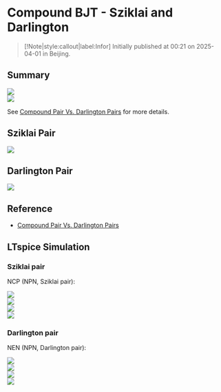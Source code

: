 # Compound BJT - Sziklai and Darlington

> [!Note|style:callout|label:Infor]
Initially published at 00:21 on 2025-04-01 in Beijing.


## Summary

<div class="center"><img src="https://imagebank-0.oss-cn-beijing.aliyuncs.com/VS-PicGo/2025-04-01-00-29-05_Compound BJT - Sziklai and Darlington.png"/></div>
<div class="center"><img src="https://imagebank-0.oss-cn-beijing.aliyuncs.com/VS-PicGo/2025-04-01-00-29-28_Compound BJT - Sziklai and Darlington.png"/></div>

See [Compound Pair Vs. Darlington Pairs](https://www.sound-au.com/articles/cmpd-vs-darl.htm) for more details.

## Sziklai Pair

<!-- <div class="center"><img src="https://imagebank-0.oss-cn-beijing.aliyuncs.com/VS-PicGo/2025-04-01-00-31-55_Compound BJT (Sziklai and Darlington).png"/></div>
 -->
<div class="center"><img src="https://imagebank-0.oss-cn-beijing.aliyuncs.com/VS-PicGo/2025-04-01-00-32-17_Compound BJT (Sziklai and Darlington).png"/></div>

## Darlington Pair

<div class="center"><img src="https://imagebank-0.oss-cn-beijing.aliyuncs.com/VS-PicGo/2025-04-01-00-30-34_Compound BJT - Sziklai and Darlington.png"/></div>

## Reference

- [Compound Pair Vs. Darlington Pairs](https://www.sound-au.com/articles/cmpd-vs-darl.htm)

## LTspice Simulation

### Sziklai pair

NCP (NPN, Sziklai pair):
<div class="center"><img src="https://imagebank-0.oss-cn-beijing.aliyuncs.com/VS-PicGo/2025-04-15-18-34-43_Compound BJT (Sziklai and Darlington).png"/></div>
<!-- <div class="center"><img src="https://imagebank-0.oss-cn-beijing.aliyuncs.com/VS-PicGo/2025-04-15-18-39-21_Compound BJT (Sziklai and Darlington).png"/></div> -->
<!-- <div class="center"><img src="https://imagebank-0.oss-cn-beijing.aliyuncs.com/VS-PicGo/2025-04-15-18-48-19_Compound BJT (Sziklai and Darlington).png"/></div> -->
<div class="center"><img src="https://imagebank-0.oss-cn-beijing.aliyuncs.com/VS-PicGo/2025-04-15-18-49-22_Compound BJT (Sziklai and Darlington).png"/></div>
<!-- <div class="center"><img src="https://imagebank-0.oss-cn-beijing.aliyuncs.com/VS-PicGo/2025-04-15-18-52-53_Compound BJT (Sziklai and Darlington).png"/></div> -->
<div class="center"><img src="https://imagebank-0.oss-cn-beijing.aliyuncs.com/VS-PicGo/2025-04-15-18-54-52_Compound BJT (Sziklai and Darlington).png"/></div>
<div class="center"><img src="https://imagebank-0.oss-cn-beijing.aliyuncs.com/VS-PicGo/2025-04-15-18-43-54_Compound BJT (Sziklai and Darlington).png"/></div>

### Darlington pair

NEN (NPN, Darlington pair):
<div class="center"><img src="https://imagebank-0.oss-cn-beijing.aliyuncs.com/VS-PicGo/2025-04-15-18-36-27_Compound BJT (Sziklai and Darlington).png"/></div>
<div class="center"><img src="https://imagebank-0.oss-cn-beijing.aliyuncs.com/VS-PicGo/2025-04-15-18-37-50_Compound BJT (Sziklai and Darlington).png"/></div>
<!-- <div class="center"><img src="https://imagebank-0.oss-cn-beijing.aliyuncs.com/VS-PicGo/2025-04-15-18-56-57_Compound BJT (Sziklai and Darlington).png"/></div> -->
<div class="center"><img src="https://imagebank-0.oss-cn-beijing.aliyuncs.com/VS-PicGo/2025-04-15-18-59-19_Compound BJT (Sziklai and Darlington).png"/></div>
<div class="center"><img src="https://imagebank-0.oss-cn-beijing.aliyuncs.com/VS-PicGo/2025-04-15-18-43-01_Compound BJT (Sziklai and Darlington).png"/></div>
<!-- <div class="center"><img src="https://imagebank-0.oss-cn-beijing.aliyuncs.com/VS-PicGo/2025-04-15-18-32-44_Compound BJT (Sziklai and Darlington).png"/></div> -->